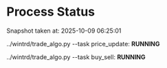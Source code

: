 # Process Status

Snapshot taken at: 2025-10-09 06:25:01

../wintrd/trade_algo.py --task price_update: **RUNNING**

../wintrd/trade_algo.py --task buy_sell: **RUNNING**


